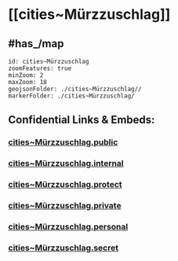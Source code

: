 # [[cities~Mürzzuschlag]] 


## #has_/map  



```leaflet
id: cities~Mürzzuschlag
zoomFeatures: true 
minZoom: 2 
maxZoom: 18
geojsonFolder: ./cities~Mürzzuschlag//
markerFolder: ./cities~Mürzzuschlag/
```



## Confidential Links & Embeds: 

### [cities~Mürzzuschlag.public](/_public/\Earth\Continent\Europe\Europe~Central\Austria\Austrias_States\Steiermark\counties~SM\Bruck-Mürzzuschlagcities~Mürzzuschlag.public.md) 

### [cities~Mürzzuschlag.internal](/_internal/\Earth\Continent\Europe\Europe~Central\Austria\Austrias_States\Steiermark\counties~SM\Bruck-Mürzzuschlagcities~Mürzzuschlag.internal.md) 

### [cities~Mürzzuschlag.protect](/_protect/\Earth\Continent\Europe\Europe~Central\Austria\Austrias_States\Steiermark\counties~SM\Bruck-Mürzzuschlagcities~Mürzzuschlag.protect.md) 

### [cities~Mürzzuschlag.private](/_private/\Earth\Continent\Europe\Europe~Central\Austria\Austrias_States\Steiermark\counties~SM\Bruck-Mürzzuschlagcities~Mürzzuschlag.private.md) 

### [cities~Mürzzuschlag.personal](/_personal/\Earth\Continent\Europe\Europe~Central\Austria\Austrias_States\Steiermark\counties~SM\Bruck-Mürzzuschlagcities~Mürzzuschlag.personal.md) 

### [cities~Mürzzuschlag.secret](/_secret/\Earth\Continent\Europe\Europe~Central\Austria\Austrias_States\Steiermark\counties~SM\Bruck-Mürzzuschlagcities~Mürzzuschlag.secret.md)

